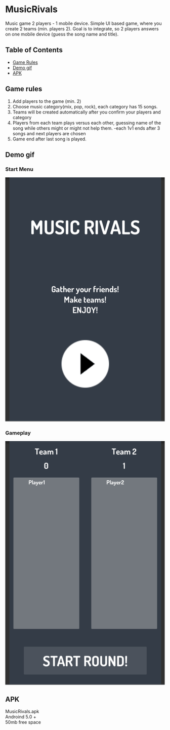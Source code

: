 # MusicRivals
Music game 2 players - 1 mobile device.
Simple UI based game, where you create 2 teams (min. players 2).
Goal is to integrate, so 2 players answers on one mobile device (guess the song name and title).
## Table of Contents

- [Game Rules](#game-rules)
- [Demo gif](#demo-gif) 
- [APK](#apk)

## Game rules #
1. Add players to the game (min. 2)
2. Choose music category(mix, pop, rock), each category has 15 songs.
3. Teams will be created automatically after you confirm your players and category
4. Players from each team plays versus each other, guessing name of the song while others might or might not help them.
  -each 1v1 ends after 3 songs and next players are chosen 
5. Game end after last song is played.

## Demo gif
### Start Menu
![](StartMR.gif)

### Gameplay
![](gameplayMR.gif)

## APK ##
MusicRivals.apk <br />
Androind 5.0 + <br />
50mb free space
